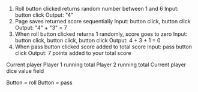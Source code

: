 


1. Roll button clicked returns random number between 1 and 6
  Input: button click
  Output: "4"
2. Page saves returned score sequentially
  Input: button click, button click
  Output: "4" + "3" = 7
3. When roll button clicked returns 1 randomly, score goes to zero
  Input: button click, button click, button click
  Output: 4 + 3 + 1 = 0
4. When pass button clicked score added to total score
  Input: pass button click
  Output: 7 points added to your total score





Current player
Player 1 running total
Player 2 running total
Current player dice value field

Button = roll
Button = pass
